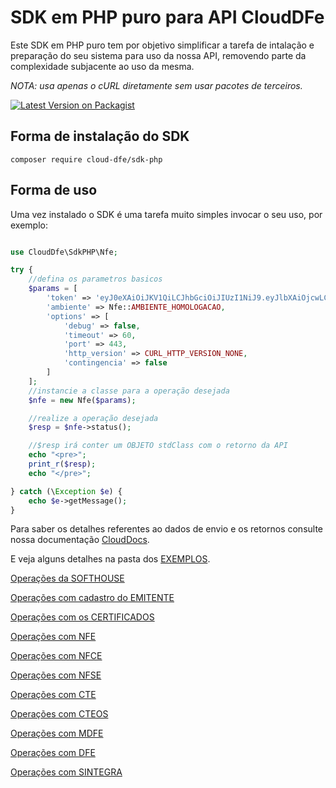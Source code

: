 # SDK em PHP puro para API CloudDFe

Este SDK em PHP puro tem por objetivo simplificar a tarefa de intalação e preparação do seu sistema para uso da nossa API, removendo parte da complexidade subjacente ao uso da mesma.

*NOTA: usa apenas o cURL diretamente sem usar pacotes de terceiros.*


[![Latest Version on Packagist][ico-version]][link-packagist]


## Forma de instalação do SDK

```
composer require cloud-dfe/sdk-php
```

## Forma de uso

Uma vez instalado o SDK é uma tarefa muito simples invocar o seu uso, por exemplo:

```php

use CloudDfe\SdkPHP\Nfe;

try {
    //defina os parametros basicos
    $params = [
        'token' => 'eyJ0eXAiOiJKV1QiLCJhbGciOiJIUzI1NiJ9.eyJlbXAiOjcwLCJ1c3IiOiIyIiwidHAiOjIsImlhdCI6MTU4MDkzNzM3MH0.KvSUt2x8qcu4Rtp2XNTOINqR',
        'ambiente' => Nfe::AMBIENTE_HOMOLOGACAO,
        'options' => [
            'debug' => false,
            'timeout' => 60,
            'port' => 443,
            'http_version' => CURL_HTTP_VERSION_NONE,
            'contingencia' => false
        ]
    ];
    //instancie a classe para a operação desejada
    $nfe = new Nfe($params);

    //realize a operação desejada
    $resp = $nfe->status();

    //$resp irá conter um OBJETO stdClass com o retorno da API
    echo "<pre>";
    print_r($resp);
    echo "</pre>";

} catch (\Exception $e) {
    echo $e->getMessage();
}
```

Para saber os detalhes referentes ao dados de envio e os retornos consulte nossa documentação [CloudDocs](https://doc.cloud-dfe.com.br/).

E veja alguns detalhes na pasta dos [EXEMPLOS](https://github.com/cloud-dfe/clouddfe-sdk-php-curl/tree/master/examples).

[Operações da SOFTHOUSE](SOFTHOUSE.md)

[Operações com cadastro do EMITENTE](EMITENTE.md)

[Operações com os CERTIFICADOS](CERTIFICADO.md)

[Operações com NFE](NFE.md)

[Operações com NFCE](NFCE.md)

[Operações com NFSE](NFSE.md)

[Operações com CTE](CTE.md)

[Operações com CTEOS](CTEOS.md)

[Operações com MDFE](MDFE.md)

[Operações com DFE](DFE.md)

[Operações com SINTEGRA](SINTEGRA.md)

[ico-version]: https://img.shields.io/packagist/v/cloud-dfe/sdk-php.svg?style=flat-square
[link-packagist]: https://packagist.org/packages/cloud-dfe/sdk-php
